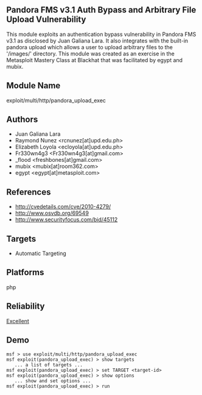 ## Pandora FMS v3.1 Auth Bypass and Arbitrary File Upload Vulnerability

This module exploits an authentication bypass vulnerability 
in Pandora FMS v3.1 as disclosed by Juan Galiana Lara. It 
also integrates with the built-in pandora upload which 
allows a user to upload arbitrary files to the '/images/' 
directory. This module was created as an exercise in the 
Metasploit Mastery Class at Blackhat that was facilitated by 
egypt and mubix.


## Module Name
exploit/multi/http/pandora_upload_exec

## Authors
* Juan Galiana Lara
* Raymond Nunez <rcnunez[at]upd.edu.ph>
* Elizabeth Loyola <ecloyola[at]upd.edu.ph>
* Fr330wn4g3 <Fr330wn4g3[at]gmail.com>
* _flood <freshbones[at]gmail.com>
* mubix <mubix[at]room362.com>
* egypt <egypt[at]metasploit.com>


## References
* http://cvedetails.com/cve/2010-4279/
* http://www.osvdb.org/69549
* http://www.securityfocus.com/bid/45112



## Targets
* Automatic Targeting


## Platforms
php

## Reliability
[Excellent](https://github.com/rapid7/metasploit-framework/wiki/Exploit-Ranking)

## Demo

```
msf > use exploit/multi/http/pandora_upload_exec
msf exploit(pandora_upload_exec) > show targets
   ... a list of targets ...
msf exploit(pandora_upload_exec) > set TARGET <target-id>
msf exploit(pandora_upload_exec) > show options
   ... show and set options ...
msf exploit(pandora_upload_exec) > run
```
    
    